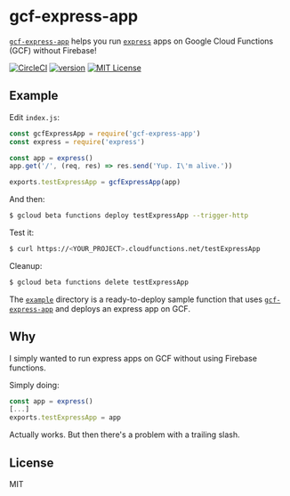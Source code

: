 # gcf-express-app 

[`gcf-express-app`](https://www.npmjs.com/package/gcf-express-app) helps you run [`express`](https://expressjs.com) apps on Google Cloud Functions (GCF) without Firebase!

[![CircleCI](https://circleci.com/gh/Noless/gcf-express-app.svg?style=svg)](https://circleci.com/gh/Noless/gcf-express-app)
[![version](https://img.shields.io/npm/v/gcf-express-app.svg?style=flat-square)](http://npm.im/gcf-express-app)
[![MIT License](https://img.shields.io/npm/l/gcf-express-app.svg?style=flat-square)](http://opensource.org/licenses/MIT)

## Example

Edit `index.js`:

~~~js
const gcfExpressApp = require('gcf-express-app')
const express = require('express')

const app = express()
app.get('/', (req, res) => res.send('Yup. I\'m alive.'))

exports.testExpressApp = gcfExpressApp(app)
~~~

And then:

~~~ bash
$ gcloud beta functions deploy testExpressApp --trigger-http
~~~

Test it:
~~~ bash
$ curl https://<YOUR_PROJECT>.cloudfunctions.net/testExpressApp
~~~

Cleanup:
~~~ bash
$ gcloud beta functions delete testExpressApp
~~~

The [`example`](https://github.com/noless/gcf-express-app/tree/master/example)
directory is a ready-to-deploy sample function that uses
[`gcf-express-app`](https://www.npmjs.com/package/gcf-express-app) 
and deploys an express app on GCF.

## Why 

I simply wanted to run express apps on GCF without using Firebase functions.

Simply doing:

~~~js
const app = express()
[...]
exports.testExpressApp = app
~~~

Actually works. But then there's a problem with a trailing slash.

## License

MIT
